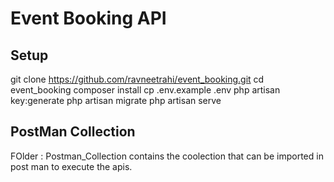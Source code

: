 # Event Booking API

## Setup

git clone https://github.com/ravneetrahi/event_booking.git
cd event_booking
composer install
cp .env.example .env
php artisan key:generate
php artisan migrate
php artisan serve


##  PostMan Collection 
FOlder : Postman_Collection  contains the coolection that can be imported in post man to execute the apis.
